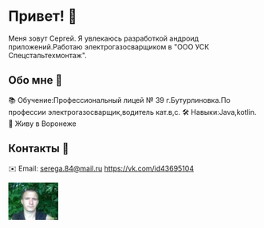 # Привет! 👋

Меня зовут Сергей. Я увлекаюсь разработкой андроид приложений.Работаю электрогазосварщиком в "ООО УСК Спецстальтехмонтаж".

## Обо мне 💬

📚 Обучение:Профессиональный лицей № 39 г.Бутурлиновка.По профессии электрогазосварщик,водитель кат.в,с.
🛠️ Навыки:Java,kotlin. 
🏡 Живу в Воронеже  


## Контакты 📱

✉️ Email: serega.84@mail.ru
https://vk.com/id43695104  
 

![Фото профиля](./photo.jpg)
